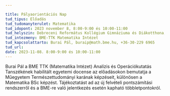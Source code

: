 ```yaml
---

title: Pályaorientációs Nap
tud_tipus: Előadás
tud_tudomanyterulet: Matematika
tud_idopont: 2023 november 8, 8:00-9:00 és 10:00-11:00
tud_helyszin: Debreceni Református Kollégium Gimnáziuma és Diákotthona, 4026.Debrecen, Péterfia 1-7.
tud_intezmeny: BME-TTK Matematika Intézet
tud_kapcsolattarto: Burai Pál, buraip@math.bme.hu, +36-30-229 6965
tud_url: 
date: 2023-11-08. 8:00-9:00 és 10:00-11:00
---
```

Burai Pál a BME TTK (Matematika Intézet) Analízis és Operációkutatás Tanszékének habilitált egyetemi docense az előadásokon bemutatja a Műegyetem Természettudományi karának képzéseit, különösen a Matematika BSc képzést. Tájékoztatást ad az új felvételi pontszámítási rendszerről és a BME-re való jelentkezés esetén kapható többletpontokról.
